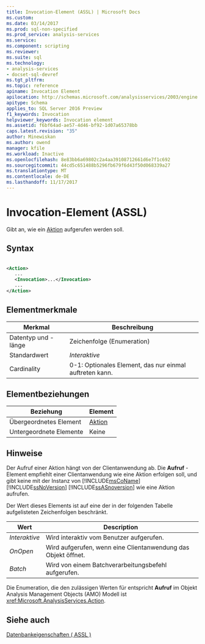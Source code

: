 ```yaml
---
title: Invocation-Element (ASSL) | Microsoft Docs
ms.custom: 
ms.date: 03/14/2017
ms.prod: sql-non-specified
ms.prod_service: analysis-services
ms.service: 
ms.component: scripting
ms.reviewer: 
ms.suite: sql
ms.technology:
- analysis-services
- docset-sql-devref
ms.tgt_pltfrm: 
ms.topic: reference
apiname: Invocation Element
apilocation: http://schemas.microsoft.com/analysisservices/2003/engine
apitype: Schema
applies_to: SQL Server 2016 Preview
f1_keywords: Invocation
helpviewer_keywords: Invocation element
ms.assetid: f6bf64ad-ae57-4d46-bf92-1d07a65378bb
caps.latest.revision: "35"
author: Minewiskan
ms.author: owend
manager: kfile
ms.workload: Inactive
ms.openlocfilehash: 8e83bb6a69802c2a4aa39108712661d6e7f1c692
ms.sourcegitcommit: 44cd5c651488b5296fb679f6d43f50d068339a27
ms.translationtype: MT
ms.contentlocale: de-DE
ms.lasthandoff: 11/17/2017
---
```

# <a name="invocation-element-assl"></a>Invocation-Element (ASSL)
  Gibt an, wie ein [Aktion](../../../analysis-services/scripting/objects/action-element-assl.md) aufgerufen werden soll.  
  
## <a name="syntax"></a>Syntax  
  
```xml  
  
<Action>  
   ...  
   <Invocation>...</Invocation>  
   ...  
</Action>  
```  
  
## <a name="element-characteristics"></a>Elementmerkmale  
  
|Merkmal|Beschreibung|  
|--------------------|-----------------|  
|Datentyp und -länge|Zeichenfolge (Enumeration)|  
|Standardwert|*Interaktive*|  
|Cardinality|0-1: Optionales Element, das nur einmal auftreten kann.|  
  
## <a name="element-relationships"></a>Elementbeziehungen  
  
|Beziehung|Element|  
|------------------|-------------|  
|Übergeordnetes Element|[Aktion](../../../analysis-services/scripting/objects/action-element-assl.md)|  
|Untergeordnete Elemente|Keine|  
  
## <a name="remarks"></a>Hinweise  
 Der Aufruf einer Aktion hängt von der Clientanwendung ab. Die **Aufruf** -Element empfiehlt einer Clientanwendung wie eine Aktion erfolgen soll, und gibt keine mit der Instanz von [!INCLUDE[msCoName](../../../includes/msconame-md.md)] [!INCLUDE[ssNoVersion](../../../includes/ssnoversion-md.md)] [!INCLUDE[ssASnoversion](../../../includes/ssasnoversion-md.md)] wie eine Aktion aufrufen.  
  
 Der Wert dieses Elements ist auf eine der in der folgenden Tabelle aufgelisteten Zeichenfolgen beschränkt.  
  
|Wert|Description|  
|-----------|-----------------|  
|*Interaktive*|Wird interaktiv vom Benutzer aufgerufen.|  
|*OnOpen*|Wird aufgerufen, wenn eine Clientanwendung das Objekt öffnet.|  
|*Batch*|Wird von einem Batchverarbeitungsbefehl aufgerufen.|  
  
 Die Enumeration, die den zulässigen Werten für entspricht **Aufruf** im Objekt Analysis Management Objects (AMO) Modell ist <xref:Microsoft.AnalysisServices.Action>.  
  
## <a name="see-also"></a>Siehe auch  
 [Datenbankeigenschaften &#40; ASSL &#41;](../../../analysis-services/scripting/properties/properties-assl.md)  
  
  
